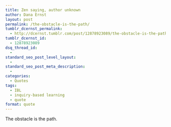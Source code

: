 ```yaml
---
title: Zen saying, author unknown
author: Dana Ernst
layout: post
permalink: /the-obstacle-is-the-path/
tumblr_dcernst_permalink:
  - http://dcernst.tumblr.com/post/12878923089/the-obstacle-is-the-path
tumblr_dcernst_id:
  - 12878923089
dsq_thread_id:
  - 
standard_seo_post_level_layout:
  - 
standard_seo_post_meta_description:
  - 
categories:
  - Quotes
tags:
  - IBL
  - inquiry-based learning
  - quote
format: quote
---
```

<div class="kcite-section" kcite-section-id="82">
  <p>
    The obstacle is the path.
  </p>
  
  <!-- kcite active, but no citations found -->
</div>

<!-- kcite-section 82 -->